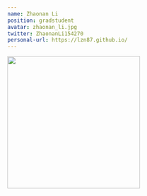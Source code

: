 ```yaml
---
name: Zhaonan Li
position: gradstudent
avatar: zhaonan_li.jpg
twitter: ZhaonanLi154270
personal-url: https://lzn87.github.io/
---
```


<img width="300" src="{{site.baseurl}}/images/people/{{page.avatar}}" data-action="zoom">
